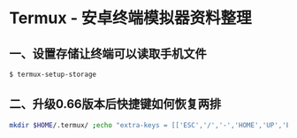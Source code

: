 # Termux - 安卓终端模拟器资料整理

## 一、设置存储让终端可以读取手机文件

```bash
$ termux-setup-storage
```

## 二、升级0.66版本后快捷键如何恢复两排

```bash
mkdir $HOME/.termux/ ;echo "extra-keys = [['ESC','/','-','HOME','UP','END','PGUP'],['TAB','CTRL','ALT','LEFT','DOWN','RIGHT','PGDN']]" >> $HOME/.termux/termux.properties
```
